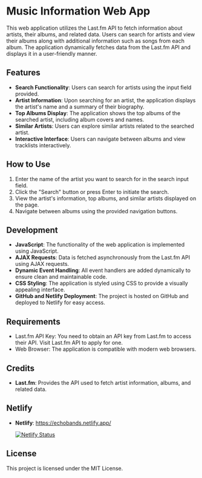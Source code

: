 # Music Information Web App

This web application utilizes the Last.fm API to fetch information about artists, their albums, and related data. Users can search for artists and view their albums along with additional information such as songs from each album. The application dynamically fetches data from the Last.fm API and displays it in a user-friendly manner.

## Features

- **Search Functionality**: Users can search for artists using the input field provided.
- **Artist Information**: Upon searching for an artist, the application displays the artist's name and a summary of their biography.
- **Top Albums Display**: The application shows the top albums of the searched artist, including album covers and names.
- **Similar Artists**: Users can explore similar artists related to the searched artist.
- **Interactive Interface**: Users can navigate between albums and view tracklists interactively.

## How to Use

1. Enter the name of the artist you want to search for in the search input field.
2. Click the "Search" button or press Enter to initiate the search.
3. View the artist's information, top albums, and similar artists displayed on the page.
4. Navigate between albums using the provided navigation buttons.

## Development

- **JavaScript**: The functionality of the web application is implemented using JavaScript.
- **AJAX Requests**: Data is fetched asynchronously from the Last.fm API using AJAX requests.
- **Dynamic Event Handling**: All event handlers are added dynamically to ensure clean and maintainable code.
- **CSS Styling**: The application is styled using CSS to provide a visually appealing interface.
- **GitHub and Netlify Deployment**: The project is hosted on GitHub and deployed to Netlify for easy access.

## Requirements

- Last.fm API Key: You need to obtain an API key from Last.fm to access their API. Visit Last.fm API to apply for one.
- Web Browser: The application is compatible with modern web browsers.

## Credits

- **Last.fm**: Provides the API used to fetch artist information, albums, and related data.

## Netlify

- **Netlify**: https://echobands.netlify.app/

  [![Netlify Status](https://api.netlify.com/api/v1/badges/9e54446b-b2f0-4e75-8a7e-3137bb1b83ee/deploy-status)](https://app.netlify.com/sites/bandfinder/deploys)

## License

This project is licensed under the MIT License.
